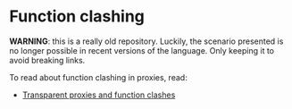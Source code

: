 # Function clashing

**WARNING**: this is a really old repository. Luckily, the scenario presented is no longer possible in recent versions of the language. Only keeping it to avoid breaking links.

To read about function clashing in proxies, read:

- [Transparent proxies and function clashes](https://blog.openzeppelin.com/the-state-of-smart-contract-upgrades/#transparent-proxies)
